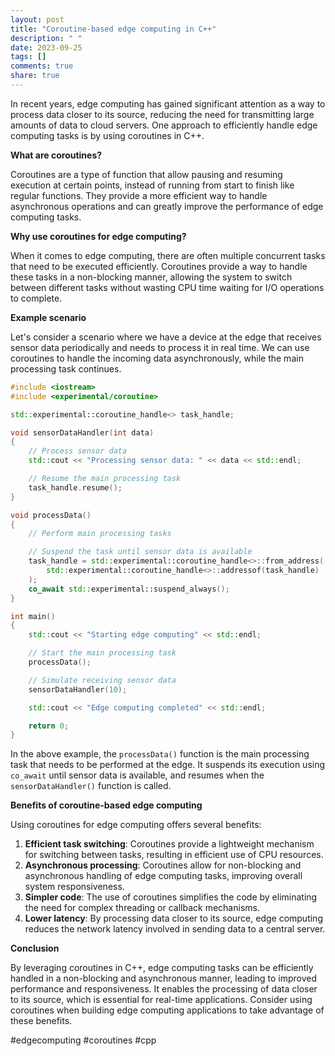 ```yaml
---
layout: post
title: "Coroutine-based edge computing in C++"
description: " "
date: 2023-09-25
tags: []
comments: true
share: true
---
```


In recent years, edge computing has gained significant attention as a way to process data closer to its source, reducing the need for transmitting large amounts of data to cloud servers. One approach to efficiently handle edge computing tasks is by using coroutines in C++. 

**What are coroutines?**

Coroutines are a type of function that allow pausing and resuming execution at certain points, instead of running from start to finish like regular functions. They provide a more efficient way to handle asynchronous operations and can greatly improve the performance of edge computing tasks.

**Why use coroutines for edge computing?**

When it comes to edge computing, there are often multiple concurrent tasks that need to be executed efficiently. Coroutines provide a way to handle these tasks in a non-blocking manner, allowing the system to switch between different tasks without wasting CPU time waiting for I/O operations to complete.

**Example scenario**

Let's consider a scenario where we have a device at the edge that receives sensor data periodically and needs to process it in real time. We can use coroutines to handle the incoming data asynchronously, while the main processing task continues.

```cpp
#include <iostream>
#include <experimental/coroutine>

std::experimental::coroutine_handle<> task_handle;

void sensorDataHandler(int data)
{
    // Process sensor data
    std::cout << "Processing sensor data: " << data << std::endl;

    // Resume the main processing task
    task_handle.resume();
}

void processData()
{
    // Perform main processing tasks

    // Suspend the task until sensor data is available
    task_handle = std::experimental::coroutine_handle<>::from_address(
        std::experimental::coroutine_handle<>::addressof(task_handle)
    );
    co_await std::experimental::suspend_always();
}

int main()
{
    std::cout << "Starting edge computing" << std::endl;

    // Start the main processing task
    processData();

    // Simulate receiving sensor data
    sensorDataHandler(10);

    std::cout << "Edge computing completed" << std::endl;

    return 0;
}
```

In the above example, the `processData()` function is the main processing task that needs to be performed at the edge. It suspends its execution using `co_await` until sensor data is available, and resumes when the `sensorDataHandler()` function is called.

**Benefits of coroutine-based edge computing**

Using coroutines for edge computing offers several benefits:

1. **Efficient task switching**: Coroutines provide a lightweight mechanism for switching between tasks, resulting in efficient use of CPU resources.
2. **Asynchronous processing**: Coroutines allow for non-blocking and asynchronous handling of edge computing tasks, improving overall system responsiveness.
3. **Simpler code**: The use of coroutines simplifies the code by eliminating the need for complex threading or callback mechanisms.
4. **Lower latency**: By processing data closer to its source, edge computing reduces the network latency involved in sending data to a central server.

**Conclusion**

By leveraging coroutines in C++, edge computing tasks can be efficiently handled in a non-blocking and asynchronous manner, leading to improved performance and responsiveness. It enables the processing of data closer to its source, which is essential for real-time applications. Consider using coroutines when building edge computing applications to take advantage of these benefits.

#edgecomputing #coroutines #cpp
